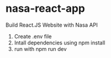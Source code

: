 # nasa-react-app

Build React.JS Website with Nasa API

1.  Create .env file
2.  Intall dependencies using npm install
3.  run with npm run dev
